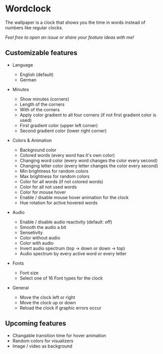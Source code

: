# Wordclock
The wallpaper is a clock that shows you the time in words instead of numbers like regular clocks.

_Feel free to open an issue or share your feature ideas with me!_


## Customizable features
- Language
  - English (default)
  - German
- Minutes
  - Show minutes (corners)
  - Length of the corners
  - With of the corners
  - Apply color gradient to all four corners (if not first gradient color is used)
  - First gradient color (upper left corner)
  - Second gradient color (lower right corner)
- Colors & Animation
  - Background color
  - Colored words (every word has it's own color)
  - Changing word color (every word changes the color every second)
  - Changing letter color (every letter changes the color every second)
  - Min brightness for random colors
  - Max brightness for random colors
  - Color for all words (if not colored words)
  - Color for all not used words
  - Color for mouse hover
  - Enable / disable mouse hover animation for the clock
  - Hue rotation for active hovered words

- Audio
  - Enable / disable audio reactivity (default: off)
  - Smooth the audio a bit
  - Sensetivity
  - Color without audio
  - Color with audio
  - Invert audio spectrum (top -> down or down -> top) 
  - Audio spectrum by every active word or every letter

- Fonts
  - Font size
  - Select one of 16 Font types for the clock

- General
  - Move the clock left or right
  - Move the clock up or down
  - Reload the clock if graphic errors occur

## Upcoming features

- Changable transition time for hover animation
- Random colors for visualizers
- Image / video as background
